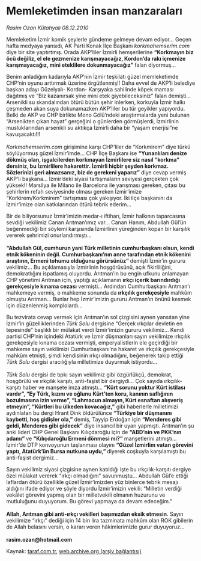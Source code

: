 # Memleketimden insan manzaraları

*Rasim Ozan Kütahyalı 08.12.2010*

<div class="yazi"><p>Memleketim İzmir komik şeylerle gündeme gelmeye devam ediyor... Geçen hafta medyaya yansıdı, AK Parti Konak İlçe Başkanı <i>korkmahemserim.com</i> diye bir site yaptırtmış. Orada AKP’liler İzmirli hemşerilerine <b>“Korkmayın biz öcü değiliz, el ele gezmenize karışmayacağız, Kordon’da rakı içmenize karışmayacağız, mini eteklilere dokunmayacağız” </b>falan diyormuş...</p>
<p>Benim anladığım kadarıyla AKP’nin İzmir teşkilatı güzel memleketimde CHP’nin oyunu arttırmak üzerine örgütlenmiş!! Daha evvel de AKP’li belediye başkan adayı Güzelyalı- Kordon- Karşıyaka sahilinde köpek maması dağıtmış ve “Biz kazanırsak yine mini etek giyebileceksiniz” falan demişti... Arsenikli su skandalından ötürü bütün şehir inlerken, korkuyla İzmir halkı çeşmeden akan suya dokunamazken AKP’liler bu tür geyikler yapıyordu. Belki de AKP ve CHP birlikte Mono Gölü’ndeki araştırmalarda yeni bulunan “Arsenikten çıkan hayat” gerçeğini o günlerden görmüşlerdi, İzmirlinin musluklarından arsenikli su aktıkça İzmirli daha bir “yaşam enerjisi”ne kavuşacaktı!!!<br/><br/><i>Korkmahemserim.com</i> girişimine karşı CHP’liler de “Korkmirem” diye türkü söylüyormuş güzel İzmir’imde... CHP İlçe Başkanı ise <b>“Yunanlıları denize dökmüş olan, işgalcilerden korkmayan İzmirlilere siz nasıl “korkma” dersiniz, bu İzmirlilere hakarettir. İzmirli hiçbir şeyden korkmaz. Sözlerinizi geri almazsanız, biz de gerekeni yaparız”</b> diye cevap vermiş AKP’li başkana... İzmir’deki siyasi tartışmaların seviyesi gerçekten çok yüksek!! Marsilya ile Milano ile Barcelona ile yarışması gereken, çıtası bu şehirlerin refah seviyesinde olması gereken İzmir’imize “Korkirem/Korkmirem” tartışması çok yakışıyor. İki ilçe başkanını da İzmir’imize olan katkılarından ötürü tebrik ederim...</p>
<p>Bir de biliyorsunuz İzmir’imizin medar-ı iftiharı, İzmir halkının taparcasına sevdiği vekilimiz Canan Arıtman’ımız var... Canan Hanım, Abdullah Gül’ün beğenmediği bir söylemi karşısında İzmirlinin yüreğinden kopan bir karşılık vererek şehrimizi onurlandırmıştı...<br/><br/><b>“Abdullah Gül, cumhurun yani Türk milletinin cumhurbaşkanı olsun, kendi etnik kökeninin değil. Cumhurbaşkanı’nın anne tarafından etnik kökenini araştırın, Ermeni tohumu olduğunu görürsünüz” </b>demişti İzmir’in gururu vekilimiz... Bu açıklamasıyla İzmirlinin hoşgörüsünü, açık fikirliliğini, demokratlığını ispatlamış oluyordu. Arıtman’ın bu engin ufkunu anlamayan CHP yönetimi Arıtman için, yaptığı açıklamanın <b>ırkçı içerik barındırdığı gerekçesiyle kınama cezası</b> vermişti... Ardından Cumhurbaşkanı Arıtman’ı mahkemeye vermiş, o mahkeme sonunda da <b>ırkçılık gerekçesiyle</b> mahkûm olmuştu Arıtman... Bunlar hep İzmir’imizin gururu Arıtman’ın önünü kesmek için düzenlenmiş komplolardı...</p>
<p>Bu tezvirata cevap vermek için Arıtman’ın sol çizgisini aynen yansıtan yine İzmir’in güzelliklerinden <i>Türk Solu</i> dergisine “Gerçek ırkçılar devletin en tepesinde” başlıklı bir mülakat verdi İzmir’imizin gururu vekilimiz... Kendi partisi CHP’nin içindeki Atatürk ve İzmir düşmanları sayın vekilimize ırkçılık gerekçesiyle kınama cezası vermişti, emperyalistlerin ele geçirdiği bir mahkeme sayın vekilimizi Cumhurbaşkanı’na hakaret ve ırkçılık gerekçesiyle mahkûm etmişti, şimdi kendisinin ırkçı olmadığını, beğenerek takip ettiği <i>Türk Solu</i> dergisi aracılığıyla milletimize duyurmak istiyordu...<br/><br/><i>Türk Solu</i> dergisi de tıpkı sayın vekilimiz gibi özgürlükçü, demokrat, hoşgörülü ve ırkçılık karşıtı, anti-faşist bir dergiydi... Çok sayıda ırkçılık-karşıtı haber ve manşete imza atmıştı... <b>“Kürt sorunu yoktur Kürt istilası vardır”, “Ey Türk, kızını ve oğlunu Kürt’ten koru, kanının saflığının bozulmasına izin verme”, “Lahmacun almayın, Kürt esnaftan alışveriş etmeyin”, “Kürtleri bu ülkeden kovacağız,”</b> gibi haberlerle milletimizi aydınlatan bu dergi Hrant Dink öldürülünce <b>“Türkiye bir düşmanını kaybetti, hoş gidişler ola,”</b> demiş, Tayyip Erdoğan için <b>“Menderes gibi geldi, Menderes gibi gidecek”</b> diye insancıl bir uyarı yapmıştı. Arıtman’ın şu anki lideri CHP Genel Başkanı Kılıçdaroğlu için de <b>“ABD’nin ve PKK’nın adamı” </b>ve <b>“Kılıçdaroğlu Ermeni dönmesi mi?”</b> manşetlerini atmıştı... İzmir’de DTP konvoyunun taşlanması olayını <b>“Güzel İzmirlim vatan görevini yaptı, Atatürk’ün Bursa nutkuna uydu,” </b>diyerek coşkuyla karşılamıştı bu anti-faşist dergimiz...</p>
<p>Sayın vekilimiz siyasi çizgisine aynen katıldığı işte bu ırkçılık-karşıtı dergiye özel mülakat vererek “ırkçı olmadığını” savunmuştu... Abdullah Gül’e ettiği laflardan ötürü özellikle güzel İzmir’imizden yüz binlerce tebrik mesajı aldığını ifade ediyor ve şöyle diyordu İzmir’imizin vekili: “Milletin verdiği vekâlet görevini yapmış olan bir milletvekili olmanın huzurunu ve mutluluğunu duyuyorum. Bu görevi yapmaya da devam edeceğim.”<br/><br/><b>Allah, Arıtman gibi anti-ırkçı vekilleri başımızdan eksik etmesin</b>. Sayın vekilimize “ırkçı” dediği için 14 bin lira tazminata mahkûm olan ROK gibilerin de Allah belasını versin, o kararı veren hâkimlerimizle gurur duyuyoruz...<br/><br/><b>rasim.ozan@hotmail.com</b></p></div>

Kaynak: [taraf.com.tr](http://www.taraf.com.tr:80/rasim-ozan-kutahyali/makale-memleketimden-insan-manzaralari.htm), [web.archive.org (arşiv bağlantısı)](http://web.archive.org/web/20101210163735/http://www.taraf.com.tr:80/rasim-ozan-kutahyali/makale-memleketimden-insan-manzaralari.htm)

